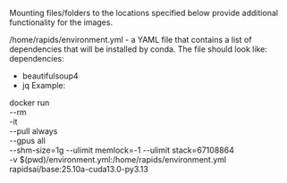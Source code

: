 Mounting files/folders to the locations specified below provide additional functionality for the images.

/home/rapids/environment.yml - a YAML file that contains a list of dependencies that will be installed by conda. The file should look like:
dependencies:

- beautifulsoup4
- jq
  Example:

docker run \
 --rm \
 -it \
 --pull always \
 --gpus all \
 --shm-size=1g --ulimit memlock=-1 --ulimit stack=67108864 \
 -v $(pwd)/environment.yml:/home/rapids/environment.yml \
 rapidsai/base:25.10a-cuda13.0-py3.13
